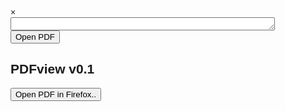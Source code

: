 <html>
<head>
<link rel="stylesheet" href="https://cdnjs.cloudflare.com/ajax/libs/font-awesome/4.7.0/css/font-awesome.min.css">
<style>
body {
  font-family: Arial;
}

* {
  box-sizing: border-box;
}

.openBtn {
  background: #0080FF;
  border: none;
  padding: 10px 15px;
  position: relative;
  left: 0%;
  font-size: 16px;
  cursor: pointer;
}

.openBtn:hover {
  background: #ff0000;
}

.overlay {
  height: 20%;
  width: 100%;
  display: none;
  position: fixed;
  z-index: 1;
  top: 30%;
  left: 0;
  background-color: rgb(0,0,0);
  background-color: rgba(0,0,0, 0.9);
}

.overlay-content {
  position: relative;
  top: 46%;
  width: 80%;
  text-align: center;
  margin-top: 30px;
  margin: auto;
}

.overlay .closebtn {
  position: absolute;
  top: 20px;
  right: 45px;
  font-size: 60px;
  cursor: pointer;
  color: white;
}

.overlay .closebtn:hover {
  color: #ccc;
}

.overlay input[type=text] {
  padding: 15px;
  font-size: 16px;
  border: none;
  float: left;
  width: 80%;
  background: white;
}

.overlay input[type=text]:hover {
  background: #f1f1f1;
}

.overlay button {
  float: right;
  width: 20%;
  padding: 5px;
  background: #ff0000;
  font-size: 14px;
  border: none;
  cursor: pointer;
}

.overlay button:hover {
  background: #bbb;
}     

</style>
</head>
<body>



<div id="myOverlay" class="overlay">
  <span class="closebtn" onclick="closeSearch()" title="Close Overlay">×</span>
  <div class="overlay-content">
    <form action="https://docs.google.com/viewer? method="get">
      <div>
        <textarea name="url" cols="50" rows="1"></textarea>
        <button>Open PDF</button>
      </div>        
    </form>
  </div>
</div>

<h2 style="text-align:left">PDFview v0.1</h2>
<button class="openBtn" onclick="openSearch()">Open PDF in Firefox..</button>

<script>
function openSearch() {
  document.getElementById("myOverlay").style.display = "block";
}

function closeSearch() {
  document.getElementById("myOverlay").style.display = "none";
}
</script>
     
</body>
</html>

